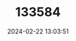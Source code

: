 ---
title: "133584"
category: "Porites divaricata"
draft: false
date: 2024-02-22 13:03:51
languages:
  English: ["Thin Fingers Coral"]
---